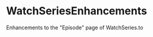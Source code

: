WatchSeriesEnhancements
=======================

Enhancements to the "Episode" page of WatchSeries.to

